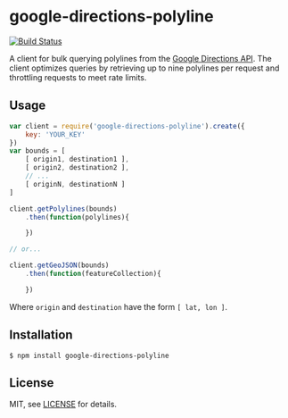 # google-directions-polyline

[![Build Status](https://travis-ci.org/christophercliff/google-directions-polyline.png?branch=master)](https://travis-ci.org/christophercliff/google-directions-polyline)

A client for bulk querying polylines from the [Google Directions API][google]. The client optimizes queries by retrieving up to nine polylines per request and throttling requests to meet rate limits.

## Usage

```js
var client = require('google-directions-polyline').create({
    key: 'YOUR_KEY'
})
var bounds = [
    [ origin1, destination1 ],
    [ origin2, destination2 ],
    // ...
    [ originN, destinationN ]
]

client.getPolylines(bounds)
    .then(function(polylines){

    })

// or...

client.getGeoJSON(bounds)
    .then(function(featureCollection){

    })
```

Where `origin` and `destination` have the form `[ lat, lon ]`.

## Installation

```
$ npm install google-directions-polyline
```

## License

MIT, see [LICENSE][license] for details.

[google]: https://developers.google.com/maps/documentation/directions/
[license]: https://github.com/christophercliff/google-directions-polyline/blob/master/LICENSE.md
